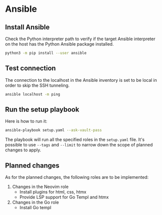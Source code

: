 # Ansible


## Install Ansible

Check the Python interpreter path to verify if the target Ansible interpreter
on the host has the Python Ansible package installed.

```sh
python3 -m pip install --user ansible
```


## Test connection

The connection to the localhost in the Ansible inventory is set to be local in
order to skip the SSH tunneling.

```sh
ansible localhost -m ping
```


## Run the setup playbook

Here is how to run it:

```sh
ansible-playbook setup.yaml --ask-vault-pass
```

The playbook will run all the specified roles in the `setup.yaml` file. It's
possible to use `--tags` and `--limit` to narrow down the scope of planned
changes to apply.


## Planned changes

As for the planned changes, the following roles are to be implemented:

1. Changes in the Neovim role
    - Install plugins for html, css, htmx
    - Provide LSP support for Go Templ and htmx
2. Changes in the Go role
    - Install Go templ

